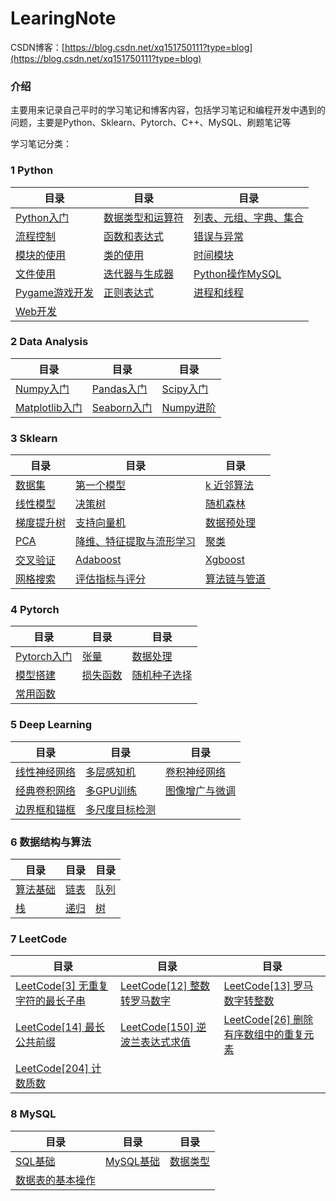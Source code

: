 # LearingNote

CSDN博客：[https://blog.csdn.net/xq151750111?type=blog](https://blog.csdn.net/xq151750111?type=blog)
### 介绍

主要用来记录自己平时的学习笔记和博客内容，包括学习笔记和编程开发中遇到的问题，主要是Python、Sklearn、Pytorch、C++、MySQL、刷题笔记等

学习笔记分类：

### 1 Python

| 目录 | 目录 |  目录 |
| --| -- | -- | 
|[Python入门](./2022/Python/Base)  |  [数据类型和运算符](./2022/Python/DataType) |   [列表、元组、字典、集合](./2022/Python/DataStructures) |
|  [流程控制](./2022/Python/ProcessControl)  |  [函数和表达式](./2022/Python/Function)  |  [错误与异常](./2022/Python/typeerror) |
| [模块的使用](./2022/Python/module)  | [类的使用](./2022/Python/Class)  | [时间模块](./2022/Python/Datatime) |
| [文件使用](./2022/Python/File)    | [迭代器与生成器](./2022/Python/iter)  | [Python操作MySQL](./2022/Python/DataBase)| 
| [Pygame游戏开发](./2022/Python/Pygame)   | [正则表达式](./2022/Python/Re)    | [进程和线程](./2022/Python/thread)|
| [Web开发](./2022/Python/Web)  |   |    |

### 2 Data Analysis

|  目录 |  目录 | 目录  |
| --  |  -- | --  |
| [Numpy入门](./2022/DataAnalysis/01-numpy.md)  | [Pandas入门](./2022/DataAnalysis/02-pandas.md)  | [Scipy入门](./2022/DataAnalysis/03-scipy.md)  |
| [Matplotlib入门](./2022/DataAnalysis/04-matplotlib.md)  | [Seaborn入门](./2022/DataAnalysis/05-seaborn.md)  | [Numpy进阶](./2022/DataAnalysis/05-seed.md)  |


### 3 Sklearn

|  目录 |  目录 | 目录  |
| --  |  -- | --  |
| [数据集](./2022/Sklearn/01-数据集.md)  | [第一个模型](./2022/Sklearn/02-第一个模型.md)  | [k 近邻算法](./2022/Sklearn/03-k近邻算法.md)  |
| [线性模型](./2022/Sklearn/04-线性模型.md)  | [决策树](./2022/Sklearn/05-决策树.md)  | [随机森林](./2022/Sklearn/06-随机森林.md)  |
| [梯度提升树](./2022/Sklearn/07-梯度提升树.md)  | [支持向量机](./2022/Sklearn/08-支持向量机.md)  | [数据预处理](./2022/Sklearn/09-数据预处理.md)  |
| [PCA](./2022/Sklearn/10-PCA.md)  | [降维、特征提取与流形学习](./2022/Sklearn/11-降维、特征提取与流形学习.md)  | [聚类](./2022/Sklearn/12-聚类.md)  |
| [交叉验证](./2022/Sklearn/13-交叉验证.md)  | [Adaboost](./2022/Sklearn/14-Adaboost.md)  | [Xgboost](./2022/Sklearn/15-Xgboost.md)  |
| [网格搜索](./2022/Sklearn/16-网格搜索.md)  | [评估指标与评分](./2022/Sklearn/17-网格指标与评分.md)  | [算法链与管道](./2022/Sklearn/18-算法链与管道.md)  |

### 4 Pytorch

|  目录 |  目录 | 目录  |
| --  |  -- | --  |
| [Pytorch入门](./2022/Pytorch/00-pyotrch.md)  | [张量](./2022/Pytorch/01-tensor.md)  | [数据处理](./2022/Pytorch/02-dataset.md)  |
| [模型搭建](./2022/Pytorch/03-model.md)  | [损失函数](./2022/Pytorch/04-lossfunction.md)  | [随机种子选择](./2022/Pytorch/05-seed.md)  |
| [常用函数](./2022/Pytorch/07-funcition.md)  |   |   |


### 5 Deep Learning

|  目录 |  目录 | 目录  |
| --  |  -- | --  |
| [线性神经网络](./2022/d2l/01.%E7%BA%BF%E6%80%A7%E7%A5%9E%E7%BB%8F%E7%BD%91%E7%BB%9C.md)  | [多层感知机](./2022/d2l/02.%E5%A4%9A%E5%B1%82%E6%84%9F%E7%9F%A5%E6%9C%BA.md)  | [卷积神经网络](./2022/d2l/03.%E5%8D%B7%E7%A7%AF%E7%A5%9E%E7%BB%8F%E7%BD%91%E7%BB%9C.md)  |
| [经典卷积网络](./2022/d2l/04.%E7%BB%8F%E5%85%B8%E5%8D%B7%E7%A7%AF%E7%BD%91%E7%BB%9C.md)  | [多GPU训练](./2022/d2l/05.%E5%A4%9AGPU%E8%AE%AD%E7%BB%83.md)  | [图像增广与微调](./2022/d2l/06.%E5%9B%BE%E5%83%8F%E5%A2%9E%E5%B9%BF%E4%B8%8E%E5%BE%AE%E8%B0%83.md)  |
| [边界框和锚框](./2022/d2l/07.%E8%BE%B9%E7%95%8C%E6%A1%86%E5%92%8C%E9%94%9A%E6%A1%86.md)  |  [多尺度目标检测 ](./2022/d2l/08.%E5%A4%9A%E5%B0%BA%E5%BA%A6%E7%9B%AE%E6%A0%87%E6%A3%80%E6%B5%8B.md) |   |


### 6 数据结构与算法

|  目录 |  目录 | 目录  |
| --  |  -- | --  |
| [算法基础](./2022/algorithm/base/base.md)  | [链表](./2022/algorithm/UnorderedList/unorderedList.md)  | [队列](./2022/algorithm/Queue/queue.md)  |
| [栈](./2022/algorithm/Stack/stack.md)  | [递归](./2022/algorithm/Recursion/recursion.md)  | [树]()  |


### 7 LeetCode

|  目录 |  目录 | 目录  |
| --  |  -- | --  |
| [LeetCode[3] 无重复字符的最长子串](./2022/LeetCode/%E7%AC%94%E8%AE%B0/2301/LeetCode%5B3%5D%20%E6%97%A0%E9%87%8D%E5%A4%8D%E5%AD%97%E7%AC%A6%E7%9A%84%E6%9C%80%E9%95%BF%E5%AD%90%E4%B8%B2.md)  | [LeetCode[12] 整数转罗马数字](./2022/LeetCode/%E7%AC%94%E8%AE%B0/2301/LeetCode%5B12%5D%20%E6%95%B4%E6%95%B0%E8%BD%AC%E7%BD%97%E9%A9%AC%E6%95%B0%E5%AD%97.md)  | [LeetCode[13] 罗马数字转整数](./2022/LeetCode/%E7%AC%94%E8%AE%B0/2301/LeetCode%5B13%5D%20%E7%BD%97%E9%A9%AC%E6%95%B0%E5%AD%97%E8%BD%AC%E6%95%B4%E6%95%B0.md)  |
| [LeetCode[14] 最长公共前缀](./2022/LeetCode/%E7%AC%94%E8%AE%B0/2301/LeetCode%5B14%5D%20%E6%9C%80%E9%95%BF%E5%85%AC%E5%85%B1%E5%89%8D%E7%BC%80.md)  | [LeetCode[150] 逆波兰表达式求值](./2022/LeetCode/%E7%AC%94%E8%AE%B0/2301/LeetCode%5B150%5D%20%E9%80%86%E6%B3%A2%E5%85%B0%E8%A1%A8%E8%BE%BE%E5%BC%8F%E6%B1%82%E5%80%BC.md)  | [LeetCode[26] 删除有序数组中的重复元素](./2022/LeetCode/%E7%AC%94%E8%AE%B0/2302/LeetCode%5B26%5D%20%E5%88%A0%E9%99%A4%E6%9C%89%E5%BA%8F%E6%95%B0%E7%BB%84%E4%B8%AD%E7%9A%84%E9%87%8D%E5%A4%8D%E5%85%83%E7%B4%A0.md)  |
| [LeetCode[204] 计数质数](./2022/LeetCode/%E7%AC%94%E8%AE%B0/2302/LeetCode%5B204%5D%20%E8%AE%A1%E6%95%B0%E8%B4%A8%E6%95%B0.md)  |   |   |

### 8 MySQL

|  目录 |  目录 | 目录  |
| --  |  -- | --  |
| [SQL基础](./2022/Mysql/01.SQL%E5%9F%BA%E7%A1%80.md)  | [MySQL基础](./2022/Mysql/02.MYSQL%E5%9F%BA%E7%A1%80.md)  | [数据类型](./2022/Mysql/03.%E6%95%B0%E6%8D%AE%E7%B1%BB%E5%9E%8B.md)  |
| [数据表的基本操作](./2022/Mysql/04.%E6%95%B0%E6%8D%AE%E8%A1%A8%E7%9A%84%E5%9F%BA%E6%9C%AC%E6%93%8D%E4%BD%9C.md)  |   |   |
